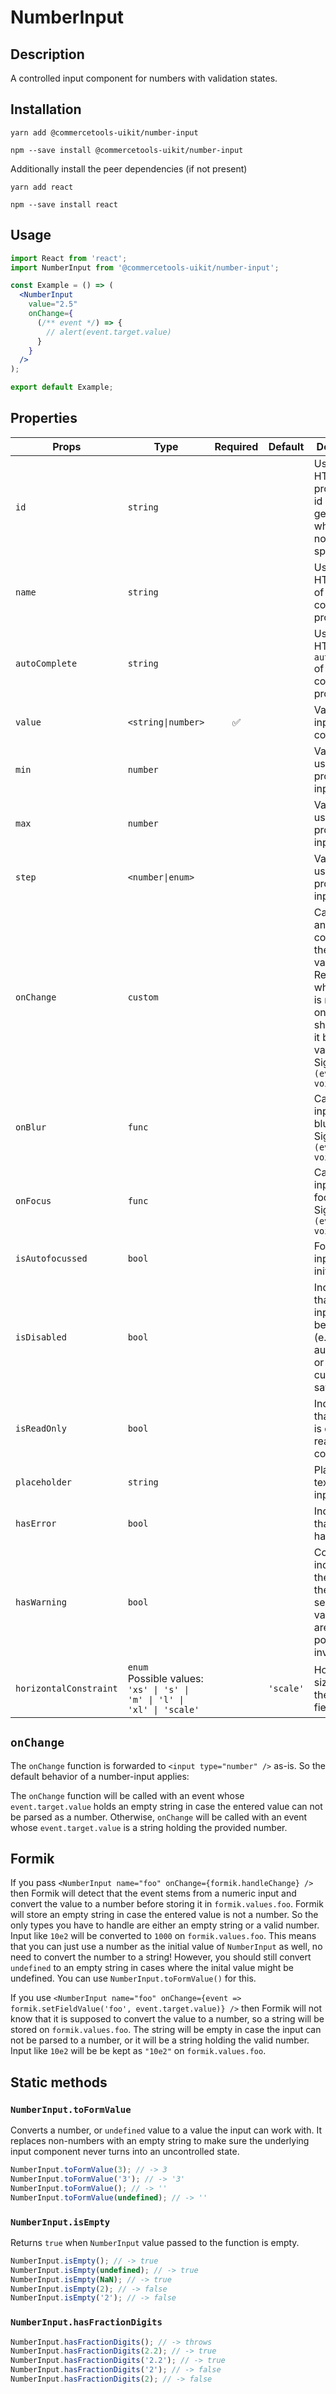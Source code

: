 <!-- THIS IS AN AUTOGENERATED FILE. DO NOT EDIT THIS FILE DIRECTLY. -->
<!-- This file is created by the `yarn generate-readme` script. -->

# NumberInput

## Description

A controlled input component for numbers with validation states.

## Installation

```
yarn add @commercetools-uikit/number-input
```

```
npm --save install @commercetools-uikit/number-input
```

Additionally install the peer dependencies (if not present)

```
yarn add react
```

```
npm --save install react
```

## Usage

```jsx
import React from 'react';
import NumberInput from '@commercetools-uikit/number-input';

const Example = () => (
  <NumberInput
    value="2.5"
    onChange={
      (/** event */) => {
        // alert(event.target.value)
      }
    }
  />
);

export default Example;
```

## Properties

| Props                  | Type                                                                         | Required | Default   | Description                                                                                                                                                  |
| ---------------------- | ---------------------------------------------------------------------------- | :------: | --------- | ------------------------------------------------------------------------------------------------------------------------------------------------------------ |
| `id`                   | `string`                                                                     |          |           | Used as HTML id property. An id is auto-generated when it is not specified.                                                                                  |
| `name`                 | `string`                                                                     |          |           | Used as HTML name of the input component. property                                                                                                           |
| `autoComplete`         | `string`                                                                     |          |           | Used as HTML `autocomplete` of the input component. property                                                                                                 |
| `value`                | `<string\|number>`                                                           |    ✅    |           | Value of the input component.                                                                                                                                |
| `min`                  | `number`                                                                     |          |           | Value is used as `min` property on input field                                                                                                               |
| `max`                  | `number`                                                                     |          |           | Value is used as `max` property on input field                                                                                                               |
| `step`                 | `<number\|enum>`                                                             |          |           | Value is used as `step` property on input field                                                                                                              |
| `onChange`             | `custom`                                                                     |          |           | Called with an event containing the new value. Required when input is not read only. Parent should pass it back as value.<br /> Signature: `(event) => void` |
| `onBlur`               | `func`                                                                       |          |           | Called when input is blurred<br /> Signature: `(event) => void`                                                                                              |
| `onFocus`              | `func`                                                                       |          |           | Called when input is focused<br /> Signature: `(event) => void`                                                                                              |
| `isAutofocussed`       | `bool`                                                                       |          |           | Focus the input on initial render                                                                                                                            |
| `isDisabled`           | `bool`                                                                       |          |           | Indicates that the input cannot be modified (e.g not authorized, or changes currently saving).                                                               |
| `isReadOnly`           | `bool`                                                                       |          |           | Indicates that the field is displaying read-only content                                                                                                     |
| `placeholder`          | `string`                                                                     |          |           | Placeholder text for the input                                                                                                                               |
| `hasError`             | `bool`                                                                       |          |           | Indicates that input has errors                                                                                                                              |
| `hasWarning`           | `bool`                                                                       |          |           | Control to indicate on the input if there are selected values that are potentially invalid                                                                   |
| `horizontalConstraint` | `enum`<br>Possible values:<br>`'xs' \| 's' \| 'm' \| 'l' \| 'xl' \| 'scale'` |          | `'scale'` | Horizontal size limit of the input fields.                                                                                                                   |

## `onChange`

The `onChange` function is forwarded to `<input type="number" />` as-is. So the default behavior of a number-input applies:

The `onChange` function will be called with an event whose `event.target.value` holds an empty string in case the entered value can not be parsed as a number. Otherwise, `onChange` will be called with an event whose `event.target.value` is a string holding the provided number.

## Formik

If you pass `<NumberInput name="foo" onChange={formik.handleChange} />` then Formik will detect that the event stems from a numeric input and convert the value to a number before storing it in `formik.values.foo`. Formik will store an empty string in case the entered value is not a number. So the only types you have to handle are either an empty string or a valid number. Input like `10e2` will be converted to `1000` on `formik.values.foo`. This means that you can just use a number as the initial value of `NumberInput` as well, no need to convert the number to a string! However, you should still convert `undefined` to an empty string in cases where the inital value might be undefined. You can use `NumberInput.toFormValue()` for this.

If you use `<NumberInput name="foo" onChange={event => formik.setFieldValue('foo', event.target.value)} />` then Formik will not know that it is supposed to convert the value to a number, so a string will be stored on `formik.values.foo`. The string will be empty in case the input can not be parsed to a number, or it will be a string holding the valid number. Input like `10e2` will be be kept as `"10e2"` on `formik.values.foo`.

## Static methods

### `NumberInput.toFormValue`

Converts a number, or `undefined` value to a value the input can work with. It replaces non-numbers with an empty string to make sure the underlying input component never turns into an uncontrolled state.

```js
NumberInput.toFormValue(3); // -> 3
NumberInput.toFormValue('3'); // -> '3'
NumberInput.toFormValue(); // -> ''
NumberInput.toFormValue(undefined); // -> ''
```

### `NumberInput.isEmpty`

Returns `true` when `NumberInput` value passed to the function is empty.

```js
NumberInput.isEmpty(); // -> true
NumberInput.isEmpty(undefined); // -> true
NumberInput.isEmpty(NaN); // -> true
NumberInput.isEmpty(2); // -> false
NumberInput.isEmpty('2'); // -> false
```

### `NumberInput.hasFractionDigits`

```js
NumberInput.hasFractionDigits(); // -> throws
NumberInput.hasFractionDigits(2.2); // -> true
NumberInput.hasFractionDigits('2.2'); // -> true
NumberInput.hasFractionDigits('2'); // -> false
NumberInput.hasFractionDigits(2); // -> false
```
